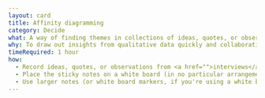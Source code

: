```yaml
---
layout: card
title: Affinity diagramming
category: Decide
what: A way of finding themes in collections of ideas, quotes, or observations.
why: To draw out insights from qualitative data quickly and collaboratively.
timeRequired: 1 hour
how:
  - Record ideas, quotes, or observations from <a href="">interviews</a>, <a href="">contextual inquiry</a>, or other sources of research on sticky notes.
  - Place the sticky notes on a white board (in no particular arrangement). Move the sticky notes into related groups.
  - Use larger notes (or white board markers, if you're using a white board), to write titles or catch phrases for each group.
---
```

